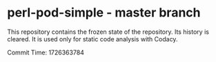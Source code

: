 # perl-pod-simple - master branch

This repository contains the frozen state of the repository.
Its history is cleared. It is used only for static code
analysis with Codacy.

Commit Time: 1726363784